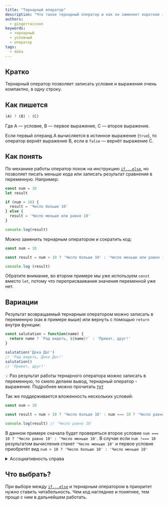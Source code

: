 ```yaml
---
title: "Тернарный оператор"
description: "Что такое тернарный оператор и как он заменяет короткие if"
authors:
  - gingerraccoon
keywords:
  - тернарный
  - условный
  - оператор
tags:
  - doka
---
```


## Кратко

Тернарный оператор позволяет записать условие и выражения очень компактно, в одну строку.

## Как пишется

```js
(A) ? (B) : (C)
```

Где A — условие, B — первое выражение, C — второе выражение.

Если первый операнд A вычисляется в истинное выражение (`true`), то оператор вернёт выражение B, если в `false` — вернёт выражение C.

## Как понять

По механике работы оператор похож на инструкцию [`if...else`](/js/if-else), но позволяет писать меньше кода или записать результат сравнения в переменную. Например:

```js
const num = 10
let result

if (num > 10) {
  result = 'Число больше 10'
} else {
  result = 'Число меньше или равно 10'
}

console.log(result)
```

Можно заменить тернарным оператором и сократить код:

```js
const num = 10

const result = num > 10 ? 'Число больше 10' : 'Число меньше или равно 10'

console.log (result)
```

Обратите внимание, во втором примере мы уже используем `const` вместо `let`, потому что переприсваивания значения переменной уже нет.

## Вариации

Результат возвращаемый тернарным оператором можно записать в переменную (как в примере выше) или вернуть с помощью `return` внутри функции:

```js
const salutation = function(name) {
  return name ? `Рад видеть, ${name}!` : 'Привет, друг!'
}

salutation('Дока Дог')
// 'Рад видеть, Дока Дог!'
salutation()
// 'Привет, друг!'
```

<aside>

  💡 Раз результат работы тернарного оператора можно записать в переменную, то смело делаем вывод, тернарный оператор - выражение. Подробнее можно прочитать [тут](/js/expressions-vs-statements)

</aside>

Так же поддерживается вложенность нескольких условий:

```js
const num = 10

const result = num > 10 ? 'Число больше 10' : num === 10 ? 'Число равно 10' : 'Число меньше 10'

console.log(result) // 'Число равно 10'
```
В данном примере сначала будет проверяться второе условие `num === 10 ? 'Число равно 10' : 'Число меньше 10'`. В случае если `num !=== 10` результатом вычисления станет `'Число меньше 10'` и первое условие приобретёт вид `num > 10 ? 'Число больше 10' : 'Число меньше 10'`

<details>
  <summary>Ассоциативность справа</summary>
  Ассоциативность - порядок обработки операторов с одинаковым приоритетом.
  Тернарный оператор имеет ассоциативность справа налево, так же как и оператор присваивания. Например данные выражения - одинаковы:

  ```js
  a = b = c = d
  a = (b = (c = d))
  ```

</details>

## Что выбрать?

При выборе между [`if...else`](/js/if-else) и тернарным оператором в приоритет нужно ставить читабельность. Чем код нагляднее и понятнее, тем проще с ним в дальнейшем работать.
